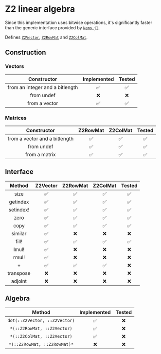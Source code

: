 # Z2 linear algebra

Since this implementation uses bitwise operations, it's significantly faster than the generic interface provided by [`Nemo.jl`](https://github.com/Nemocas/Nemo.jl).

Defines [`Z2Vector`](@ref), [`Z2RowMat`](@ref) and [`Z2ColMat`](@ref).

## Construction

### Vectors

|Constructor|Implemented|Tested|
|:-:|:-:|:-:|
|from an integer and a bitlength|✅|✅|
|from undef|❌|❌|
|from a vector|✅|✅|

### Matrices

|Constructor|Z2RowMat|Z2ColMat|Tested|
|:-:|:-:|:-:|:-:|
|from a vector and a bitlength|✅|✅|✅|
|from undef|✅|✅|✅|
|from a matrix|✅|✅|✅|

## Interface

|Method|Z2Vector|Z2RowMat|Z2ColMat|Tested|
|:-:|:-:|:-:|:-:|:-:|
|size|✅|✅|✅|✅|
|getindex|✅|✅|✅|✅|
|setindex!|✅|✅|✅|✅|
|zero|✅|✅|✅|✅|
|copy|✅|✅|✅|✅|
|similar|✅|❌|❌|❌|
|fill!|✅|✅|✅|✅|
|lmul!|✅|❌|❌|❌|
|rmul!|✅|❌|❌|❌|
|+|✅|✅|✅|❌|
|transpose|❌|❌|❌|❌|
|adjoint|❌|❌|❌|❌|

## Algebra

|Method|Implemented|Tested|
|:-:|:-:|:-:|
|`dot(::Z2Vector, ::Z2Vector)`|✅|❌|
|`*(::Z2RowMat, ::Z2Vector)`|✅|❌|
|`*(::Z2ColMat, ::Z2Vector)`|✅|❌|
|`*(::Z2RowMat, ::Z2RowMat)*`|❌|❌|
